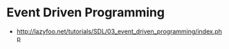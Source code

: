 # Event Driven Programming

* http://lazyfoo.net/tutorials/SDL/03_event_driven_programming/index.php
